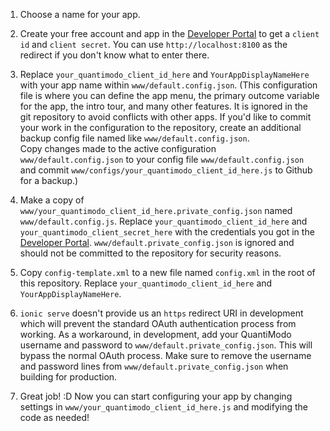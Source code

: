 1. Choose a name for your app.  
1. Create your free account and app in the [Developer Portal](https://builder.quantimo.do) to get a 
`client id` and `client secret`.  You can use `http://localhost:8100` as the redirect if you don't know what to enter there. 
1. Replace `your_quantimodo_client_id_here` and `YourAppDisplayNameHere` with your app name within `www/default.config.json`. 
(This configuration file is where you can define the app menu, the primary outcome variable for the app, the intro tour, 
and many other features.  It is ignored in the git repository to avoid conflicts with other apps.  If you'd like to commit 
your work in the configuration to the repository, 
create an additional backup config file named like `www/default.config.json`.  
Copy changes made to the active configuration `www/default.config.json` 
to your config file `www/default.config.json` and commit `www/configs/your_quantimodo_client_id_here.js` to Github for a backup.)
1. Make a copy of `www/your_quantimodo_client_id_here.private_config.json` named `www/default.config.js`. Replace 
    `your_quantimodo_client_id_here` and `your_quantimodo_client_secret_here` with the credentials you got in the 
    [Developer Portal](https://app.quantimo.do/api/v2/apps).  `www/default.private_config.json` is ignored and should not be committed 
    to the repository for security reasons.
1. Copy `config-template.xml` to a new file named `config.xml` in the root of this repository.  Replace `your_quantimodo_client_id_here` and `YourAppDisplayNameHere`.

1. `ionic serve` doesn't provide us an `https` redirect URI in development which will prevent the standard OAuth 
authentication process from working.  As a workaround, in development, add your QuantiModo username and password to
`www/default.private_config.json`.  This will bypass the normal OAuth process.  Make sure to remove the username 
and password lines from `www/default.private_config.json` when building for production.
1. Great job!  :D  Now you can start configuring your app by changing settings in 
`www/your_quantimodo_client_id_here.js` and modifying the code as needed!
